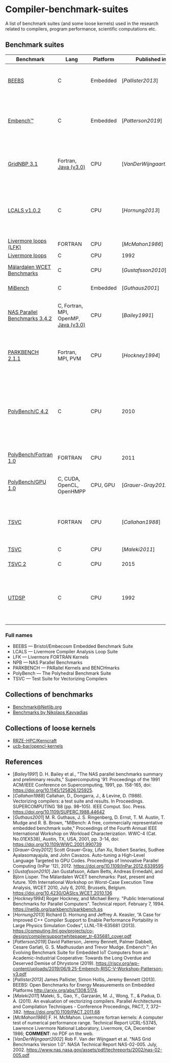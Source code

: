 # Compiler-benchmark-suites
A list of benchmark suites (and some loose kernels) used in the research related to compilers, program performance, scientific computations etc.

## Benchmark suites

| Benchmark                                                                                                                  | Lang                      | Platform | Published in        | Content          | Additional info                                                                                                                                                                                                                                        |
|----------------------------------------------------------------------------------------------------------------------------|---------------------------|----------|---------------------|------------------|--------------------------------------------------------------------------------------------------------------------------------------------------------------------------------------------------------------------------------------------------------|
| [BEEBS](https://beebs.mageec.org/)|C|Embedded|[_Pallister2013_]|10 benchmarks|For analysis of energy consumption on embedded platforms|
| [Embench™](https://embench.org/)|C|Embedded|[_Patterson2019_]| 19 benchmarks|Modern benchmarks for performance analysis built on top of selected [BEEBS](https://beebs.mageec.org/) benchmarks|
|[GridNBP 3.1](https://www.nas.nasa.gov/assets/npb/GridNPB3.1.tar.gz)|Fortran, [Java (v3.0)](https://www.nas.nasa.gov/assets/npb/GridNPB3.0.tar.gz)|CPU|[_VanDerWijngaart2002_]|4 benchmarks|Evaluation of the computational grids, their communications and distributed tasks.|
| [LCALS v1.0.2](https://computation.llnl.gov/projects/co-design/download/lcals-v1.0.2.tgz)                                  | C                         | CPU      | [_Hornung2013_]     | 32 loops         | For analysis of compiler optimisations; modern extension to _Livermore loops_; [more information](https://computation.llnl.gov/projects/co-design/lcals)                                                                                               |
| [Livermore loops (LFK)](https://www.netlib.org/benchmark/livermore)                                                        | FORTRAN                   | CPU      | [_McMahon1986_]     | 24 loops         | For performance analysis                                                                                                                                                                                                                               |
| [Livermore loops](https://www.netlib.org/benchmark/livermorec)                                                             | C                         | CPU      | 1992                | 24 loops         | Port to C                                                                                                                                                                                                                                              |
| [Mälardalen WCET Benchmarks](http://www.mrtc.mdh.se/projects/wcet/benchmarks.html)|C|CPU|[_Gustafsson2010_]|35 benchmarks|For Worst-Case Execution Time (WCET) analysis|
|[MiBench](https://vhosts.eecs.umich.edu/mibench/)|C|Embedded|[_Guthaus2001_]|6 benchmarks|For performance analysis|
|[NAS Parallel Benchmarks 3.4.2](https://www.nas.nasa.gov/assets/npb/NPB3.4.2.tar.gz)|C, Fortran, MPI, OpenMP, [Java (v3.0)](https://www.nas.nasa.gov/assets/npb/NPB3.0.tar.gz)|CPU|[_Bailey1991_]|5 kernels, 3 applications, 4 other benchmarks|Evaluation of the performance of parallel supercomputers; [more information](https://www.nas.nasa.gov/publications/npb.html)|
|[PARKBENCH 2.1.1](http://www.netlib.org/parkbench/distribution/ParkBench.tgz)|Fortran, MPI, PVM|CPU|[_Hockney1994_]|10 measurement codes, 7 kernels, 3 application|For performance analysis of parallel architectures; [more information](http://www.netlib.org/parkbench/)|
| [PolyBench/C 4.2](https://sourceforge.net/projects/polybench/files/polybench-c-4.2.tar.gz/download)                        | C                         | CPU      | 2010                | 30 kernels       | For the analysis of performance and compiler optimisations (especially related to polyhedra compilation); [more information](http://web.cse.ohio-state.edu/~pouchet.2/software/polybench/); [SourceForge](https://sourceforge.net/projects/polybench/) |
| [PolyBench/Fortran 1.0](http://web.cse.ohio-state.edu/~pouchet.2/software/polybench/download/polybench-fortran-1.0.tar.gz) | FORTRAN                   | CPU      | 2011                | 30 kernels       | Port to FORTRAN; [more information](http://web.cse.ohio-state.edu/~pouchet.2/software/polybench/polybench-fortran.html)                                                                                                                                |
| [PolyBench/GPU 1.0](http://www.cse.ohio-state.edu/~pouchet/software/polybench/download/polybench-gpu-1.0.tar.gz)           | C, CUDA, OpenCL, OpenHMPP | CPU, GPU | [_Grauer-Gray2012_] | 15 kernels       | Port to heterogeneous architectures; [more information](http://web.cse.ohio-state.edu/~pouchet.2/software/polybench/GPU/index.html)                                                                                                                    |
| [TSVC](https://www.netlib.org/benchmark/vectord)                                                                           | FORTRAN                   | CPU      | [_Callahan1988_]    | 135 loops        | For testing automatic vectorizing compilers; [Single precision version](https://www.netlib.org/benchmark/vectors)                                                                                                                                      |
| [TSVC](http://polaris.cs.uiuc.edu/~maleki1/TSVC.tar.gz)                                                                    | C                         | CPU      | [_Maleki2011_]      | 151 loops        | Extended port to C                                                                                                                                                                                                                                     |
| [TSVC 2](https://github.com/UoB-HPC/TSVC_2)                                                                                | C                         | CPU      | 2015                | 151 loops        | Update to TSVC in C                                                                                                                                                                                                                                    |
| [UTDSP](http://www.eecg.toronto.edu/~corinna/DSP/infrastructure/UTDSP.tar.gz)                                              | C                         | CPU      | 1992                | 6 loops, 12 apps | For testing compilers on Digitial Signal Processing (DSP) applications; [more information](http://www.eecg.toronto.edu/~corinna/DSP/infrastructure/UTDSP.html)                                                                                         |

### Full names

* BEEBS — Bristol/Embecosm Embedded Benchmark Suite
* LCALS — Livermore Compiler Analysis Loop Suite
* LFK — Livermore FORTRAN Kernels
* NPB — NAS Parallel Benchmarks 
* PARKBENCH — PARallel Kernels and BENCHmarks
* PolyBench — The Polyhedral Benchmark Suite
* TSVC — Test Suite for Vectorizing Compilers

## Collections of benchmarks

* [Benchmark@Netlib.org](http://www.netlib.org/benchmark/)
* [Benchmarks by Nikolaos Kavvadias](http://www.nkavvadias.com/benchmarks.html#benchmarks)

## Collections of loose kernels

* [RRZE-HPC/Kerncraft](https://github.com/RRZE-HPC/kerncraft/tree/master/examples/kernels)
* [ucb-bar/opencl-kernels](https://github.com/ucb-bar/opencl-kernels)

## References

* [_Bailey1991_] D. H. Bailey et al., "The NAS parallel benchmarks summary and preliminary results," Supercomputing '91: Proceedings of the 1991 ACM/IEEE Conference on Supercomputing, 1991, pp. 158-165, doi: https://doi.org/10.1145/125826.125925.
* [_Callahan1988_] Callahan, D., Dongarra, J., & Levine, D. (1988). Vectorizing compilers: a test suite and results. In Proceedings. SUPERCOMPUTING ’88 (pp. 98–105). IEEE Comput. Soc. Press. https://doi.org/10.1109/SUPERC.1988.44642
* [_Guthaus2001_] M. R. Guthaus, J. S. Ringenberg, D. Ernst, T. M. Austin, T. Mudge and R. B. Brown, "MiBench: A free, commercially representative embedded benchmark suite," Proceedings of the Fourth Annual IEEE International Workshop on Workload Characterization. WWC-4 (Cat. No.01EX538), Austin, TX, USA, 2001, pp. 3-14, doi: https://doi.org/10.1109/WWC.2001.990739
* [_Grauer-Gray2012_] Scott Grauer-Gray, Lifan Xu, Robert Searles, Sudhee Ayalasomayajula, and John Cavazos. Auto-tuning a High-Level Language Targeted to GPU Codes. Proceedings of Innovative Parallel Computing (InPar '12), 2012. https://doi.org/10.1109/InPar.2012.6339595
* [_Gustafsson2010_] Jan Gustafsson, Adam Betts, Andreas Ermedahl, and Björn Lisper. The Mälardalen WCET benchmarks: Past, present and future. 10th International Workshop on Worst-Case Execution Time Analysis, WCET 2010, July 6, 2010, Brussels, Belgium. https://doi.org/10.4230/OASIcs.WCET.2010.136
* [_Hockney1994_] Roger Hockney, and Michael Berry. "Public International Benchmarks for Parallel Computers". Technical report. February 7, 1994. https://netlib.org/parkbench/parkbench.ps
* [_Hornung2013_] Richard D. Hornung and Jeffrey A. Keasler, “A Case for Improved C++ Compiler Support to Enable Performance Portability in Large Physics Simulation Codes”, LLNL-TR-635681 (2013). https://computing.llnl.gov/projects/co-design/compilersupportwhitepaper_tr-635681_cover.pdf
* [_Patterson2019_] David Patterson, Jeremy Bennett, Palmer Dabbelt, Cesare Garlati, G. S. Madhusudan and Trevor Mudge. Embench™: An Evolving Benchmark Suite for Embedded IoT Computers from an Academic-Industrial Cooperative: Towards the Long Overdue and Deserved Demise of Dhrystone (2019). https://riscv.org/wp-content/uploads/2019/06/9.25-Embench-RISC-V-Workshop-Patterson-v3.pdf
* [_Pallister2013_] James Pallister, Simon Hollis, Jeremy Bennett (2013). BEEBS: Open Benchmarks for Energy Measurements on Embedded Platforms
http://arxiv.org/abs/1308.5174.
* [_Maleki2011_] Maleki, S., Gao, Y., Garzarán, M. J., Wong, T., & Padua, D. A. (2011). An evaluation of vectorizing compilers. Parallel Architectures and Compilation Techniques - Conference Proceedings, PACT, 7, 372–382. https://doi.org/10.1109/PACT.2011.68
* [_McMahon1986_] F. H. McMahon. Livermore fortran kernels: A computer test of numerical performance range. Technical Report UCRL-53745, Lawrence Livermore National Laboratory, Livermore, CA, December 1986; __COMMENT__: no PDF on the web.
* [_VanDerWijngaart2002_] Rob F. Van der Wijngaart et al. "NAS Grid Benchmarks Version 1.0". NASA Technical Report NAS-02-005. July, 2002. https://www.nas.nasa.gov/assets/pdf/techreports/2002/nas-02-005.pdf
